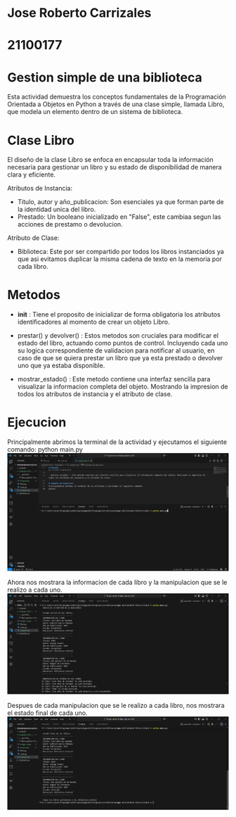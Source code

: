 # Jose Roberto Carrizales
# 21100177

# Gestion simple de una biblioteca
Esta actividad demuestra los conceptos fundamentales de la Programación Orientada a Objetos en Python a través de una clase simple, llamada Libro, que modela un elemento dentro de un sistema de biblioteca.

# Clase Libro
El diseño de la clase Libro se enfoca en encapsular toda la información necesaria para gestionar un libro y su estado de disponibilidad de manera clara y eficiente.

Atributos de Instancia:
- Titulo, autor y año_publicacion: Son esenciales ya que forman parte de la identidad unica del libro.
- Prestado: Un booleano inicializado en "False", este cambiaa segun las acciones de prestamo o devolucion.

Atributo de Clase:
- Biblioteca: Este por ser compartido por todos los libros instanciados ya que asi evitamos duplicar la misma cadena de texto en la memoria por cada libro.

# Metodos
- __init__ : Tiene el proposito de inicializar de forma obligatoria los atributos identificadores al momento de crear un objeto Libro.

- prestar() y devolver() : Estos metodos son cruciales para modificar el estado del libro, actuando como puntos de control. Incluyendo cada uno su logica correspondiente de validacion para notificar al usuario, en caso de que se quiera prestar un libro que ya esta prestado o devolver uno que ya estaba disponible.

- mostrar_estado() : Este metodo contiene una interfaz sencilla para visualizar la informacion completa del objeto. Mostrando la impresion de todos los atributos de instancia y el atributo de clase.

# Ejecucion
Principalmente abrimos la terminal de la actividad y ejecutamos el siguiente comando:
python main.py
![alt text](image-1.png)

Ahora nos mostrara la informacion de cada libro y la manipulacion que se le realizo a cada uno.
![alt text](image.png)

Despues de cada manipulacion que se le realizo a cada libro, nos mostrara el estado final de cada uno.
![alt text](image-2.png)